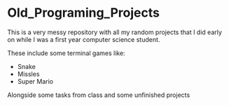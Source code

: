 # Old_Programing_Projects

This is a very messy repository with all my random projects that I did early on while I was a first year computer science student.

These include some terminal games like:
- Snake
- Missles
- Super Mario

Alongside some tasks from class and some unfinished projects
